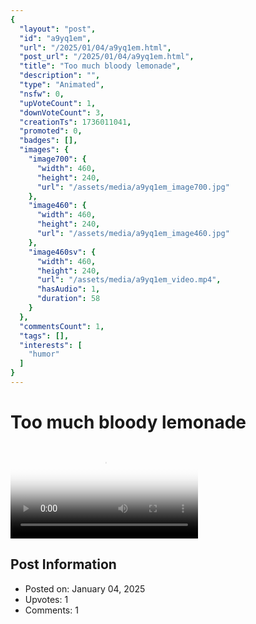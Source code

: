 ```yaml
---
{
  "layout": "post",
  "id": "a9yq1em",
  "url": "/2025/01/04/a9yq1em.html",
  "post_url": "/2025/01/04/a9yq1em.html",
  "title": "Too much bloody lemonade",
  "description": "",
  "type": "Animated",
  "nsfw": 0,
  "upVoteCount": 1,
  "downVoteCount": 3,
  "creationTs": 1736011041,
  "promoted": 0,
  "badges": [],
  "images": {
    "image700": {
      "width": 460,
      "height": 240,
      "url": "/assets/media/a9yq1em_image700.jpg"
    },
    "image460": {
      "width": 460,
      "height": 240,
      "url": "/assets/media/a9yq1em_image460.jpg"
    },
    "image460sv": {
      "width": 460,
      "height": 240,
      "url": "/assets/media/a9yq1em_video.mp4",
      "hasAudio": 1,
      "duration": 58
    }
  },
  "commentsCount": 1,
  "tags": [],
  "interests": [
    "humor"
  ]
}
---
```


# Too much bloody lemonade

<video controls playsinline loop poster="/assets/media/a9yq1em_image460.jpg">
  <source src="/assets/media/a9yq1em_video.mp4" type="video/mp4">
  Your browser does not support the video tag.
</video>

## Post Information

- Posted on: January 04, 2025
- Upvotes: 1
- Comments: 1
